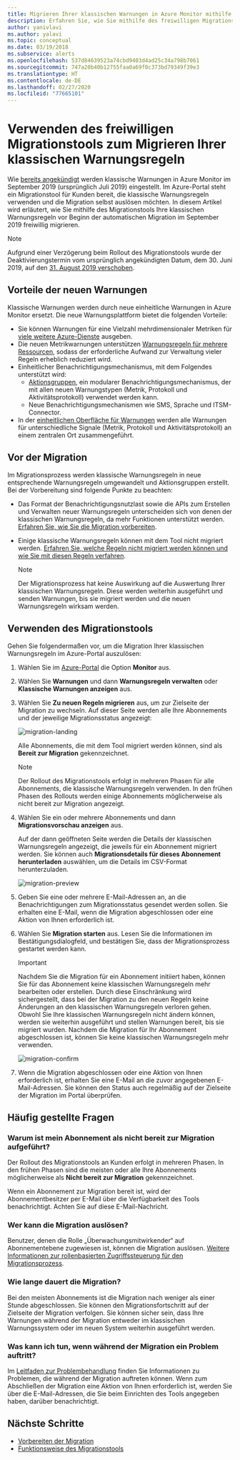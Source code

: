 ```yaml
---
title: Migrieren Ihrer klassischen Warnungen in Azure Monitor mithilfe des freiwilligen Migrationstools
description: Erfahren Sie, wie Sie mithilfe des freiwilligen Migrationstools Ihre klassischen Warnungsregeln migrieren können.
author: yanivlavi
ms.author: yalavi
ms.topic: conceptual
ms.date: 03/19/2018
ms.subservice: alerts
ms.openlocfilehash: 537d84639523a74cbd9403d4ad25c34a798b7061
ms.sourcegitcommit: 747a20b40b12755faa0a69f0c373bd79349f39e3
ms.translationtype: HT
ms.contentlocale: de-DE
ms.lasthandoff: 02/27/2020
ms.locfileid: "77665101"
---
```

# <a name="use-the-voluntary-migration-tool-to-migrate-your-classic-alert-rules"></a>Verwenden des freiwilligen Migrationstools zum Migrieren Ihrer klassischen Warnungsregeln

Wie [bereits angekündigt](monitoring-classic-retirement.md) werden klassische Warnungen in Azure Monitor im September 2019 (ursprünglich Juli 2019) eingestellt. Im Azure-Portal steht ein Migrationstool für Kunden bereit, die klassische Warnungsregeln verwenden und die Migration selbst auslösen möchten. In diesem Artikel wird erläutert, wie Sie mithilfe des Migrationstools Ihre klassischen Warnungsregeln vor Beginn der automatischen Migration im September 2019 freiwillig migrieren.

> [!NOTE]
> Aufgrund einer Verzögerung beim Rollout des Migrationstools wurde der Deaktivierungstermin vom ursprünglich angekündigten Datum, dem 30. Juni 2019, auf den [31. August 2019 verschoben](https://azure.microsoft.com/updates/azure-monitor-classic-alerts-retirement-date-extended-to-august-31st-2019/).

## <a name="benefits-of-new-alerts"></a>Vorteile der neuen Warnungen

Klassische Warnungen werden durch neue einheitliche Warnungen in Azure Monitor ersetzt. Die neue Warnungsplattform bietet die folgenden Vorteile:

- Sie können Warnungen für eine Vielzahl mehrdimensionaler Metriken für [viele weitere Azure-Dienste](alerts-metric-near-real-time.md#metrics-and-dimensions-supported) ausgeben.
- Die neuen Metrikwarnungen unterstützen [Warnungsregeln für mehrere Ressourcen](alerts-metric-overview.md#monitoring-at-scale-using-metric-alerts-in-azure-monitor), sodass der erforderliche Aufwand zur Verwaltung vieler Regeln erheblich reduziert wird.
- Einheitlicher Benachrichtigungsmechanismus, mit dem Folgendes unterstützt wird:
  - [Aktionsgruppen](action-groups.md), ein modularer Benachrichtigungsmechanismus, der mit allen neuen Warnungstypen (Metrik, Protokoll und Aktivitätsprotokoll) verwendet werden kann.
  - Neue Benachrichtigungsmechanismen wie SMS, Sprache und ITSM-Connector.
- In der [einheitlichen Oberfläche für Warnungen](alerts-overview.md) werden alle Warnungen für unterschiedliche Signale (Metrik, Protokoll und Aktivitätsprotokoll) an einem zentralen Ort zusammengeführt.

## <a name="before-you-migrate"></a>Vor der Migration

Im Migrationsprozess werden klassische Warnungsregeln in neue entsprechende Warnungsregeln umgewandelt und Aktionsgruppen erstellt. Bei der Vorbereitung sind folgende Punkte zu beachten:

- Das Format der Benachrichtigungsnutzlast sowie die APIs zum Erstellen und Verwalten neuer Warnungsregeln unterscheiden sich von denen der klassischen Warnungsregeln, da mehr Funktionen unterstützt werden. [Erfahren Sie, wie Sie die Migration vorbereiten](alerts-prepare-migration.md).

- Einige klassische Warnungsregeln können mit dem Tool nicht migriert werden. [Erfahren Sie, welche Regeln nicht migriert werden können und wie Sie mit diesen Regeln verfahren](alerts-understand-migration.md#classic-alert-rules-that-will-not-be-migrated).

    > [!NOTE]
    > Der Migrationsprozess hat keine Auswirkung auf die Auswertung Ihrer klassischen Warnungsregeln. Diese werden weiterhin ausgeführt und senden Warnungen, bis sie migriert werden und die neuen Warnungsregeln wirksam werden.

## <a name="how-to-use-the-migration-tool"></a>Verwenden des Migrationstools

Gehen Sie folgendermaßen vor, um die Migration Ihrer klassischen Warnungsregeln im Azure-Portal auszulösen:

1. Wählen Sie im [Azure-Portal](https://portal.azure.com) die Option **Monitor** aus.

1. Wählen Sie **Warnungen** und dann **Warnungsregeln verwalten** oder **Klassische Warnungen anzeigen** aus.

1. Wählen Sie **Zu neuen Regeln migrieren** aus, um zur Zielseite der Migration zu wechseln. Auf dieser Seite werden alle Ihre Abonnements und der jeweilige Migrationsstatus angezeigt:

    ![migration-landing](media/alerts-migration/migration-landing.png "Regeln migrieren")

    Alle Abonnements, die mit dem Tool migriert werden können, sind als **Bereit zur Migration** gekennzeichnet.

    > [!NOTE]
    > Der Rollout des Migrationstools erfolgt in mehreren Phasen für alle Abonnements, die klassische Warnungsregeln verwenden. In den frühen Phasen des Rollouts werden einige Abonnements möglicherweise als nicht bereit zur Migration angezeigt.

1. Wählen Sie ein oder mehrere Abonnements und dann **Migrationsvorschau anzeigen** aus.

    Auf der dann geöffneten Seite werden die Details der klassischen Warnungsregeln angezeigt, die jeweils für ein Abonnement migriert werden. Sie können auch **Migrationsdetails für dieses Abonnement herunterladen** auswählen, um die Details im CSV-Format herunterzuladen.

    ![migration-preview](media/alerts-migration/migration-preview.png "Migrationsvorschau anzeigen")

1. Geben Sie eine oder mehrere E-Mail-Adressen an, an die Benachrichtigungen zum Migrationsstatus gesendet werden sollen. Sie erhalten eine E-Mail, wenn die Migration abgeschlossen oder eine Aktion von Ihnen erforderlich ist.

1. Wählen Sie **Migration starten** aus. Lesen Sie die Informationen im Bestätigungsdialogfeld, und bestätigen Sie, dass der Migrationsprozess gestartet werden kann.

    > [!IMPORTANT]
    > Nachdem Sie die Migration für ein Abonnement initiiert haben, können Sie für das Abonnement keine klassischen Warnungsregeln mehr bearbeiten oder erstellen. Durch diese Einschränkung wird sichergestellt, dass bei der Migration zu den neuen Regeln keine Änderungen an den klassischen Warnungsregeln verloren gehen. Obwohl Sie Ihre klassischen Warnungsregeln nicht ändern können, werden sie weiterhin ausgeführt und stellen Warnungen bereit, bis sie migriert wurden. Nachdem die Migration für Ihr Abonnement abgeschlossen ist, können Sie keine klassischen Warnungsregeln mehr verwenden.

    ![migration-confirm](media/alerts-migration/migration-confirm.png "Migrationsstart bestätigen")

1. Wenn die Migration abgeschlossen oder eine Aktion von Ihnen erforderlich ist, erhalten Sie eine E-Mail an die zuvor angegebenen E-Mail-Adressen. Sie können den Status auch regelmäßig auf der Zielseite der Migration im Portal überprüfen.

## <a name="frequently-asked-questions"></a>Häufig gestellte Fragen

### <a name="why-is-my-subscription-listed-as-not-ready-for-migration"></a>Warum ist mein Abonnement als nicht bereit zur Migration aufgeführt?

Der Rollout des Migrationstools an Kunden erfolgt in mehreren Phasen. In den frühen Phasen sind die meisten oder alle Ihre Abonnements möglicherweise als **Nicht bereit zur Migration** gekennzeichnet. 

Wenn ein Abonnement zur Migration bereit ist, wird der Abonnementbesitzer per E-Mail über die Verfügbarkeit des Tools benachrichtigt. Achten Sie auf diese E-Mail-Nachricht.

### <a name="who-can-trigger-the-migration"></a>Wer kann die Migration auslösen?

Benutzer, denen die Rolle „Überwachungsmitwirkender“ auf Abonnementebene zugewiesen ist, können die Migration auslösen. [Weitere Informationen zur rollenbasierten Zugriffssteuerung für den Migrationsprozess](alerts-understand-migration.md#who-can-trigger-the-migration).

### <a name="how-long-will-the-migration-take"></a>Wie lange dauert die Migration?

Bei den meisten Abonnements ist die Migration nach weniger als einer Stunde abgeschlossen. Sie können den Migrationsfortschritt auf der Zielseite der Migration verfolgen. Sie können sicher sein, dass Ihre Warnungen während der Migration entweder im klassischen Warnungssystem oder im neuen System weiterhin ausgeführt werden.

### <a name="what-can-i-do-if-i-run-into-a-problem-during-migration"></a>Was kann ich tun, wenn während der Migration ein Problem auftritt?

Im [Leitfaden zur Problembehandlung](alerts-understand-migration.md#common-problems-and-remedies) finden Sie Informationen zu Problemen, die während der Migration auftreten können. Wenn zum Abschließen der Migration eine Aktion von Ihnen erforderlich ist, werden Sie über die E-Mail-Adressen, die Sie beim Einrichten des Tools angegeben haben, darüber benachrichtigt.

## <a name="next-steps"></a>Nächste Schritte

- [Vorbereiten der Migration](alerts-prepare-migration.md)
- [Funktionsweise des Migrationstools](alerts-understand-migration.md)
